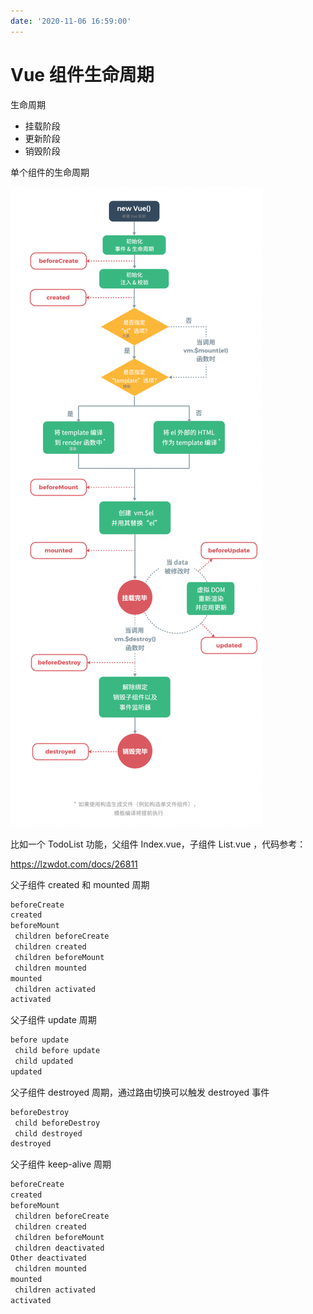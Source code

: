 ```yaml
---
date: '2020-11-06 16:59:00'
---
```


# Vue 组件生命周期

生命周期

- 挂载阶段
- 更新阶段
- 销毁阶段

单个组件的生命周期

![](./images/1719986943.png)

比如一个 TodoList 功能，父组件 Index.vue，子组件 List.vue ，代码参考：

https://lzwdot.com/docs/26811

父子组件 created 和 mounted 周期

```js
beforeCreate
created
beforeMount
 children beforeCreate
 children created
 children beforeMount
 children mounted
mounted
 children activated
activated
```

父子组件 update 周期

```js
before update
 child before update
 child updated
updated
```

父子组件 destroyed 周期，通过路由切换可以触发 destroyed 事件

```js
beforeDestroy
 child beforeDestroy
 child destroyed
destroyed
```

父子组件 keep-alive 周期

```js
beforeCreate
created
beforeMount
 children beforeCreate
 children created
 children beforeMount
 children deactivated
Other deactivated
 children mounted
mounted
 children activated
activated
```
